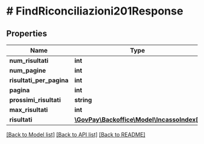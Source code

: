 # # FindRiconciliazioni201Response

## Properties

Name | Type | Description | Notes
------------ | ------------- | ------------- | -------------
**num_risultati** | **int** |  | [optional]
**num_pagine** | **int** |  | [optional]
**risultati_per_pagina** | **int** |  | [optional]
**pagina** | **int** |  | [optional]
**prossimi_risultati** | **string** |  | [optional]
**max_risultati** | **int** |  | [optional]
**risultati** | [**\GovPay\Backoffice\Model\IncassoIndex[]**](IncassoIndex.md) |  |

[[Back to Model list]](../../README.md#models) [[Back to API list]](../../README.md#endpoints) [[Back to README]](../../README.md)
